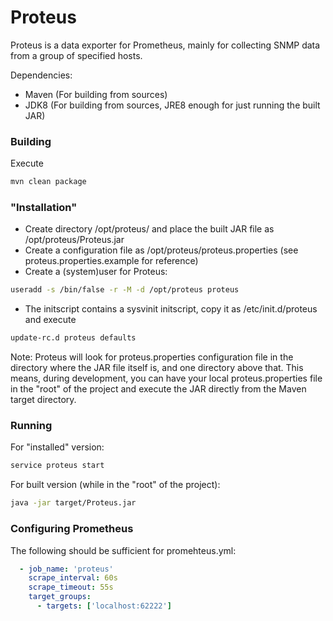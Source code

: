 # Proteus

Proteus is a data exporter for Prometheus, mainly for collecting SNMP data from a group of specified hosts.

Dependencies:

* Maven (For building from sources)
* JDK8 (For building from sources, JRE8 enough for just running the built JAR)

### Building

Execute 

```sh
mvn clean package
```

### "Installation"

* Create directory /opt/proteus/ and place the built JAR file as /opt/proteus/Proteus.jar
* Create a configuration file as /opt/proteus/proteus.properties (see proteus.properties.example for reference)
* Create a (system)user for Proteus:

```sh
useradd -s /bin/false -r -M -d /opt/proteus proteus
```

* The initscript contains a sysvinit initscript, copy it as /etc/init.d/proteus and execute 

```sh
update-rc.d proteus defaults
```

Note: Proteus will look for proteus.properties configuration file in the directory where the JAR file itself is, and one directory above that. This means, during development, you can have your local proteus.properties file in the "root" of the project and execute the JAR directly from the Maven target directory.

### Running

For "installed" version:

```sh
service proteus start
```

For built version (while in the "root" of the project):

```sh
java -jar target/Proteus.jar
```

### Configuring Prometheus

The following should be sufficient for promehteus.yml:

```yaml
  - job_name: 'proteus'
    scrape_interval: 60s
    scrape_timeout: 55s
    target_groups:
      - targets: ['localhost:62222']

```